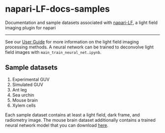 # napari-LF-docs-samples

Documentation and sample datasets associated with [napari-LF](https://github.com/PolarizedLightFieldMicroscopy/napari-LF), a light field imaging plugin for napari

----------------------------------
See our [User Guide](https://github.com/PolarizedLightFieldMicroscopy/napari-LF-docs-samples/blob/main/napari-LF_UserGuide_12May2023.pdf) for more information on the light field imaging processing methods. A neural network can be trained to deconvolve light field images with `main_train_neural_net.ipynb`.

## Sample datasets
1. Experimental GUV
1. Simulated GUV
1. Ant leg
1. Sea urchin
1. Mouse brain
1. Xylem cells

Each sample dataset contains at least a light field, dark frame, and radiometry image. The mouse brain dataset additionally contains a trained neural network model that you can download [here](https://uchicagoedu-my.sharepoint.com/:f:/g/personal/gschlafly_uchicago_edu/Evytbkog4sBImS5V6fr0mYwB7HKt9OAt5EdbFXVCcXZgwQ?e=B62bl1).